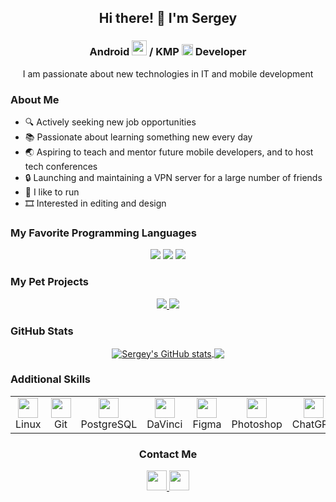 <h2 align="center">Hi there! 👋 I'm Sergey</h2>
<h3 align="center">
  Android <img src="https://cdn.simpleicons.org/android" height="24" width="24" /> / KMP <img src="https://cdn.simpleicons.org/kotlin" height="18" width="18" />
  Developer
</h3>

<p align="center">
  I am passionate about new technologies in IT and mobile development
</p>

<h3>About Me</h3>
<ul>
  <li>🔍 Actively seeking new job opportunities</li>
  <li>📚 Passionate about learning something new every day</li>
  <li>🌏 Aspiring to teach and mentor future mobile developers, and to host tech conferences</li>
  <li>🔒 Launching and maintaining a VPN server for a large number of friends</li>
  <li>🏃 I like to run</li>
  <li>🎞️ Interested in editing and design</li>
</ul>

<h3>My Favorite Programming Languages</h3>
<p align="center">
  <img src="https://img.shields.io/badge/kotlin-%237F52FF.svg?style=for-the-badge&logo=kotlin&logoColor=white" />
  <img src="https://img.shields.io/badge/c++-%2300599C.svg?style=for-the-badge&logo=c%2B%2B&logoColor=white" />
  <img src="https://img.shields.io/badge/python-3670A0?style=for-the-badge&logo=python&logoColor=ffdd54" />
</p>

<h3>My Pet Projects</h3>
<p align="center">
  <a href="https://github.com/normss/aiCameraAttractions">
    <img src="https://github-readme-stats.vercel.app/api/pin/?username=normss&repo=aiCameraAttractions" />
  </a>
  <a href="https://github.com/normss/VpnFriendlyClient">
    <img src="https://github-readme-stats.vercel.app/api/pin/?username=normss&repo=VpnFriendlyClient" />
  </a>
</p>

<h3>GitHub Stats</h3>
<p align="center">
  <a href="https://github.com/anuraghazra/github-readme-stats">
    <img align="center" src="https://github-readme-stats.vercel.app/api?username=normss&show_icons=true&include_all_commits=true&hide_border=true&hide_rank=true&theme=transparent" alt="Sergey's GitHub stats" />
  </a>
  <a href="https://github.com/anuraghazra/github-readme-stats">
    <img align="center" src="https://github-readme-stats.vercel.app/api/top-langs/?username=normss&layout=compact&theme=transparent&hide_border=true" />
  </a>
</p>

<h3>Additional Skills</h3>
<table align="center" border="0">
  <tr>
    <td align="center">
      <img height="32" width="32" src="https://cdn.simpleicons.org/linux" /><br>Linux
    </td>
    <td align="center">
      <img height="32" width="32" src="https://cdn.simpleicons.org/git" /><br>Git
    </td>
    <td align="center">
      <img height="32" width="32" src="https://cdn.simpleicons.org/postgresql" /><br>PostgreSQL
    </td>
    <td align="center">
      <img height="32" width="32" src="https://cdn.simpleicons.org/davinciresolve" /><br>DaVinci
    </td>
    <td align="center">
      <img height="32" width="32" src="https://cdn.simpleicons.org/figma" /><br>Figma
    </td>
    <td align="center">
      <img height="32" width="32" src="https://cdn.simpleicons.org/adobephotoshop" /><br>Photoshop
    </td>
    <td align="center">
      <img height="32" width="32" src="https://cdn.simpleicons.org/openai" /><br>ChatGPT
    </td>
  </tr>
</table>

<h3 align="center">Contact Me</h3>
<p align="center">
  <a href="https://normno.t.me/">
    <img height="32" width="32" src="https://cdn.simpleicons.org/telegram" />
  </a>
  <a href="https://discord.com/users/280213393837785090/">
    <img height="32" width="32" src="https://cdn.simpleicons.org/discord" />
  </a>
</p>
